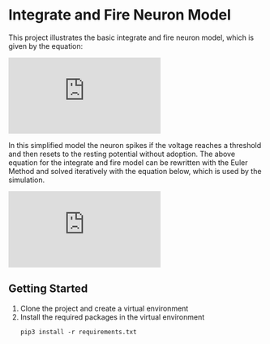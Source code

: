 # Integrate and Fire Neuron Model

This project illustrates the basic integrate and fire neuron model, which is given by the equation:

![neuron model](https://latex.codecogs.com/gif.latex?%5Ctau_v%20%5Cfrac%7Bdv%7D%7Bdt%7D%20%3D%20-v%20&plus;%20RI)

In this simplified model the neuron spikes if the voltage reaches a threshold and then resets to the resting potential without adoption. The above equation for the integrate and fire model can be rewritten with the Euler Method and solved iteratively with the equation below, which is used by the simulation.

![iterative solution](https://latex.codecogs.com/gif.latex?v%28t&plus;1%29%3Dv%28t%29&plus;%20%5Cfrac%7B%5CDelta%20t%7D%7B%5Ctau_v%7D%28-v%28t%29&plus;RI%28t%29%29)

## Getting Started
1. Clone the project and create a virtual environment
2. Install the required packages in the virtual environment
   ```
   pip3 install -r requirements.txt
   ```

